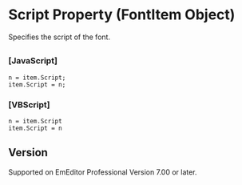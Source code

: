 # Script Property (FontItem Object)

Specifies the script of the font.

## 

### \[JavaScript\]

```
n = item.Script;
item.Script = n;
```

### \[VBScript\]

```
n = item.Script
item.Script = n
```

## Version

Supported on EmEditor Professional Version 7.00 or later.
